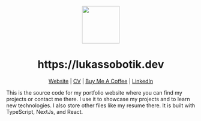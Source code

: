 <p align="center">
<img style="align:center;" src="/public/favicon.ico" alt="" width="100" />
<h1 align="center">https://lukassobotik.dev</h1>
<p align="center">
<a href="https://lukassobotik.dev">Website</a> | <a href="https://lukassobotik.dev/resume/junior-java-developer.pdf">CV</a> | <a href="https://www.buymeacoffee.com/lukassobotik">Buy Me A Coffee</a> | <a href="https://www.linkedin.com/in/lukassobotik/">LinkedIn</a>
</p>
</p>

This is the source code for my portfolio website where you can find my projects or contact me there.
I use it to showcase my projects and to learn new technologies. I also store other files like my resume there.
It is built with TypeScript, NextJs, and React. 
